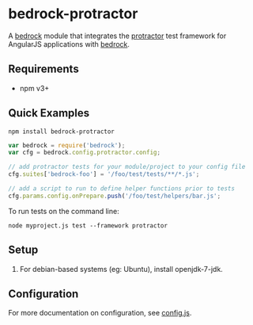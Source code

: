 # bedrock-protractor

A [bedrock][] module that integrates the [protractor][] test framework for
AngularJS applications with [bedrock][].

## Requirements

- npm v3+

## Quick Examples

```
npm install bedrock-protractor
```

```js
var bedrock = require('bedrock');
var cfg = bedrock.config.protractor.config;

// add protractor tests for your module/project to your config file
cfg.suites['bedrock-foo'] = '/foo/test/tests/**/*.js';

// add a script to run to define helper functions prior to tests
cfg.params.config.onPrepare.push('/foo/test/helpers/bar.js';
```

To run tests on the command line:

```
node myproject.js test --framework protractor
```

## Setup

1. For debian-based systems (eg: Ubuntu), install openjdk-7-jdk.

## Configuration

For more documentation on configuration, see [config.js](./lib/config.js).


[bedrock]: https://github.com/digitalbazaar/bedrock
[protractor]: https://github.com/angular/protractor
